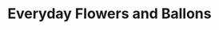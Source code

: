 ---
title: "Everyday Flowers and Ballons"
url: /redwood-city/everyday-flowers-and-ballons/
shop: Blumen
---